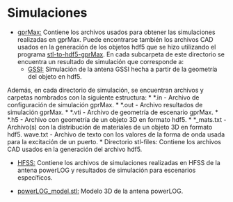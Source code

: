 # Simulaciones

* [gprMax:](https://github.com/gdh-uniandes/GPR-Uniandes/blob/main/Simulaciones/gprMax/) Contiene los archivos usados para obtener las simulaciones realizadas en gprMax. Puede encontrarse también los archivos CAD usados en la generación de los objetos hdf5 que se hizo utilizando el programa [stl-to-hdf5-gprMax](https://github.com/gaboandres1/stl-to-hdf5-gprMax). En cada subcarpeta de este directorio se encuentra un resultado de simulación que corresponde a:
    * [GSSI:](https://github.com/gdh-uniandes/GPR-Uniandes/blob/main/Simulaciones/gprMax/GSSI/) Simulación de la antena GSSI hecha a partir de la geometría del objeto en hdf5.

Además, en cada directorio de simulación, se encuentran archivos y carpetas nombrados con la siguiente estructura:
    * *.in - Archivo de configuración de simulación gprMax.
    * *.out - Archivo resultados de simulación gprMax.
    * *.vti - Archivo de geometría de escenario gprMax.
    * *.h5 - Archivo con geometría de un objeto 3D en formato hdf5.
    * *_mats.txt - Archivo(s) con la distribución de materiales de un objeto 3D en formato hdf5.
    wave.txt - Archivo de texto con los valores de la forma de onda usada para la excitación de un puerto.
    * Directorio stl-files: Contiene los archivos CAD usados en la generación del archivo hdf5.

* [HFSS:](https://github.com/gdh-uniandes/GPR-Uniandes/blob/main/Simulaciones/HFSS/) Contiene los archivos de simulaciones realizadas en HFSS de la antena powerLOG y resultados de simulación para escenarios específicos.

* [powerLOG_model.stl:](https://github.com/gdh-uniandes/GPR-Uniandes/blob/main/Simulaciones/powerLOG_model.stl) Modelo 3D de la antena powerLOG.
